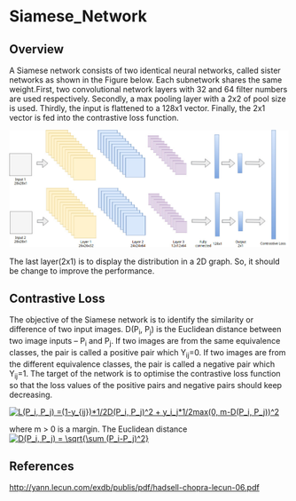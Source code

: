 # Siamese_Network

## Overview

A Siamese network consists of two identical neural networks, called sister networks as shown in the Figure below. Each subnetwork shares the same weight.First, two convolutional network layers with 32 and 64 filter numbers are used respectively. Secondly, a max pooling layer with a 2x2 of pool size is used. Thirdly, the input is flattened to a 128x1 vector. Finally, the 2x1 vector is fed into the contrastive loss function.

![image](https://github.com/JunwookHeo/Siamese_Network/blob/master/Siamese%20CNN.jpg)


The last layer(2x1) is to display the distribution in a 2D graph.
So, it should be change to improve the performance.


## Contrastive Loss
The objective of the Siamese network is to identify the similarity or difference of two input images. D(P<sub>i</sub>, P<sub>j</sub>) is the Euclidean distance between two image inputs – P<sub>i</sub> and P<sub>j</sub>. If two images are from the same equivalence classes, the pair is called a positive pair which Y<sub>ij</sub>=0. If two images are from the different equivalence classes, the pair is called a negative pair which Y<sub>ij</sub>=1. The target of the network is to optimise the contrastive loss function so that the loss values of the positive pairs and negative pairs should keep decreasing.


<a href="https://www.codecogs.com/eqnedit.php?latex=L(P_i,&space;P_j)&space;=(1-y_{ij})*1/2D(P_i,&space;P_j)^2&space;&plus;&space;y_{ij}*1/2max(0,&space;m-D(P_i,&space;P_j))^2" target="_blank"><img src="https://latex.codecogs.com/gif.latex?L(P_i,&space;P_j)&space;=(1-y_{ij})*1/2D(P_i,&space;P_j)^2&space;&plus;&space;y_{ij}*1/2max(0,&space;m-D(P_i,&space;P_j))^2" title="L(P_i, P_j) =(1-y_{ij})*1/2D(P_i, P_j)^2 + y_i_j*1/2max(0, m-D(P_i, P_j))^2" /></a>


where m > 0 is a margin. The Euclidean distance <a href="https://www.codecogs.com/eqnedit.php?latex=D(P_i,&space;P_j)&space;=&space;\sqrt(\sum&space;(P_i-P_j)^2)" target="_blank"><img src="https://latex.codecogs.com/gif.latex?D(P_i,&space;P_j)&space;=&space;\sqrt{\sum&space;(P_i-P_j)^2}" title="D(P_i, P_j) = \sqrt{\sum (P_i-P_j)^2}" /></a>

## References

http://yann.lecun.com/exdb/publis/pdf/hadsell-chopra-lecun-06.pdf

